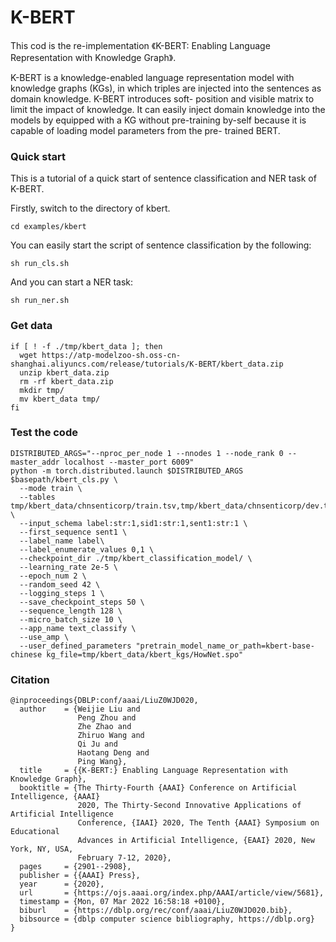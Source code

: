 

# K-BERT

This cod is the re-implementation 《K-BERT: Enabling Language Representation with Knowledge Graph》.

K-BERT is a knowledge-enabled language representation model with knowledge graphs (KGs), in which triples are injected into the sentences as domain knowledge. K-BERT introduces soft- position and visible matrix to limit the impact of knowledge. It can easily inject domain knowledge into the models by equipped with a KG without pre-training by-self because it is capable of loading model parameters from the pre- trained BERT. 

### Quick start

This is a tutorial of a quick start of sentence classification and NER task of K-BERT.

Firstly, switch to the directory of kbert. 

```
cd examples/kbert
```

You can easily start the script of sentence classification by the following:

```
sh run_cls.sh
```

And you can start a NER task:

```
sh run_ner.sh
```

### Get data

```
if [ ! -f ./tmp/kbert_data ]; then
  wget https://atp-modelzoo-sh.oss-cn-shanghai.aliyuncs.com/release/tutorials/K-BERT/kbert_data.zip
  unzip kbert_data.zip
  rm -rf kbert_data.zip
  mkdir tmp/
  mv kbert_data tmp/
fi
```

### Test the code

```
DISTRIBUTED_ARGS="--nproc_per_node 1 --nnodes 1 --node_rank 0 --master_addr localhost --master_port 6009"
python -m torch.distributed.launch $DISTRIBUTED_ARGS $basepath/kbert_cls.py \
  --mode train \
  --tables tmp/kbert_data/chnsenticorp/train.tsv,tmp/kbert_data/chnsenticorp/dev.tsv \
  --input_schema label:str:1,sid1:str:1,sent1:str:1 \
  --first_sequence sent1 \
  --label_name label\
  --label_enumerate_values 0,1 \
  --checkpoint_dir ./tmp/kbert_classification_model/ \
  --learning_rate 2e-5 \
  --epoch_num 2 \
  --random_seed 42 \
  --logging_steps 1 \
  --save_checkpoint_steps 50 \
  --sequence_length 128 \
  --micro_batch_size 10 \
  --app_name text_classify \
  --use_amp \
  --user_defined_parameters "pretrain_model_name_or_path=kbert-base-chinese kg_file=tmp/kbert_data/kbert_kgs/HowNet.spo"
```



### Citation

```
@inproceedings{DBLP:conf/aaai/LiuZ0WJD020,
  author    = {Weijie Liu and
               Peng Zhou and
               Zhe Zhao and
               Zhiruo Wang and
               Qi Ju and
               Haotang Deng and
               Ping Wang},
  title     = {{K-BERT:} Enabling Language Representation with Knowledge Graph},
  booktitle = {The Thirty-Fourth {AAAI} Conference on Artificial Intelligence, {AAAI}
               2020, The Thirty-Second Innovative Applications of Artificial Intelligence
               Conference, {IAAI} 2020, The Tenth {AAAI} Symposium on Educational
               Advances in Artificial Intelligence, {EAAI} 2020, New York, NY, USA,
               February 7-12, 2020},
  pages     = {2901--2908},
  publisher = {{AAAI} Press},
  year      = {2020},
  url       = {https://ojs.aaai.org/index.php/AAAI/article/view/5681},
  timestamp = {Mon, 07 Mar 2022 16:58:18 +0100},
  biburl    = {https://dblp.org/rec/conf/aaai/LiuZ0WJD020.bib},
  bibsource = {dblp computer science bibliography, https://dblp.org}
}
```